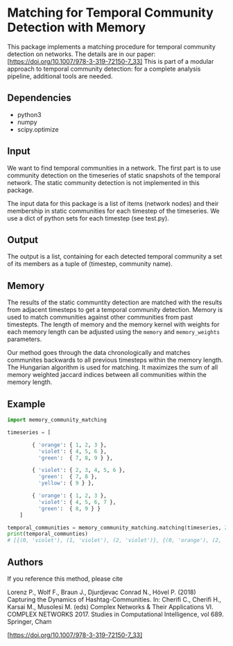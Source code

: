 # Matching for Temporal Community Detection with Memory


This package implements a matching procedure for temporal community detection on networks. The details are in our paper: [https://doi.org/10.1007/978-3-319-72150-7_33] This is part of a modular approach to temporal community detection: for a complete analysis pipeline, additional tools are needed.


## Dependencies
* python3
* numpy
* scipy.optimize


## Input

We want to find temporal communities in a network. The first part is to use community detection on the timeseries of static snapshots of the temporal network. The static community detection is not implemented in this package.

The input data for this package is a list of items (network nodes) and their membership in static communities for each timestep of the timeseries. We use a dict of python sets for each timestep (see test.py).

## Output

The output is a list, containing for each detected temporal community a set of its members as a tuple of (timestep, community name).

## Memory

The results of the static communtity detection are matched with the results from adjacent timesteps to get a temporal community detection. Memory is used to match communities against other communities from past timestepts. The length of memory and the memory kernel with weights for each memory length can be adjusted using the `memory` and `memory_weights` parameters.

Our method goes through the data chronologically and matches communites backwards to all previous timesteps within the memory length. The Hungarian algorithm is used for matching. It maximizes the sum of all memory weighted jaccard indices between all communities within the memory length.


## Example

```python
import memory_community_matching

timeseries = [

        { 'orange': { 1, 2, 3 },
          'violet': { 4, 5, 6 },
          'green':  { 7, 8, 9 } },

        { 'violet': { 2, 3, 4, 5, 6 },
          'green':  { 7, 8 },
          'yellow': { 9 } },

        { 'orange': { 1, 2, 3 },
          'violet': { 4, 5, 6, 7 },
          'green':  { 8, 9 } }
    ]

temporal_communities = memory_community_matching.matching(timeseries, 2)
print(temporal_communties)
# [{(0, 'violet'), (1, 'violet'), (2, 'violet')}, {(0, 'orange'), (2, 'orange')}, {(2, 'green'), (1, 'green'), (0, 'green')}]
```

## Authors

If you reference this method, please cite 


Lorenz P., Wolf F., Braun J., Djurdjevac Conrad N., Hövel P. (2018) Capturing the Dynamics of Hashtag-Communities. In: Cherifi C., Cherifi H., Karsai M., Musolesi M. (eds) Complex Networks & Their Applications VI. COMPLEX NETWORKS 2017. Studies in Computational Intelligence, vol 689. Springer, Cham


[https://doi.org/10.1007/978-3-319-72150-7_33]
